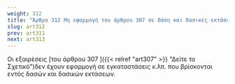 ```yaml
---
weight: 312
title: "Άρθρο 312 Μη εφαρμογή του άρθρου 307 σε δάση και δασικές εκτάσεις"
slug: art312
prev: art311
next: art313
---
```


Οι εξαιρέσεις [του άρθρου 307 ]({{< relref "art307" >}} "Δείτε το Σχετικό")δεν έχουν εφαρμογή σε εγκαταστάσεις κ.λπ. που βρίσκονται εντός δασών και δασικών εκτάσεων.


